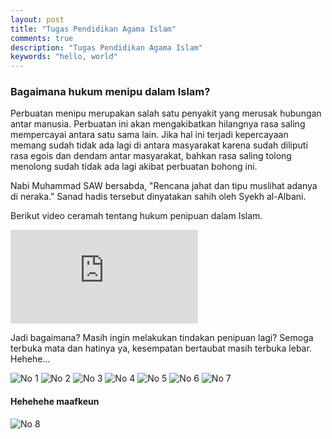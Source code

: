 ```yaml
---
layout: post
title: "Tugas Pendidikan Agama Islam"
comments: true
description: "Tugas Pendidikan Agama Islam"
keywords: "hello, world"
---
```


### Bagaimana hukum menipu dalam Islam?

Perbuatan menipu merupakan salah satu penyakit yang merusak hubungan antar manusia. Perbuatan ini akan mengakibatkan hilangnya rasa saling mempercayai antara satu sama lain. Jika hal ini terjadi kepercayaan memang sudah tidak ada lagi di antara masyarakat karena sudah diliputi rasa egois dan dendam antar masyarakat, bahkan rasa saling tolong menolong sudah tidak ada lagi akibat perbuatan bohong ini.

Nabi Muhammad SAW bersabda, "Rencana jahat dan tipu muslihat adanya di neraka." Sanad hadis tersebut dinyatakan sahih oleh Syekh al-Albani.

Berikut video ceramah tentang hukum penipuan dalam Islam.

<div class="video-container"><iframe src="https://www.youtube.com/embed/RO8yQ7aZMrk?autoplay=1" frameborder="0" allowfullscreen></iframe></div>

Jadi bagaimana? Masih ingin melakukan tindakan penipuan lagi? Semoga terbuka mata dan hatinya ya, kesempatan bertaubat masih terbuka lebar. Hehehe...


![No 1](https://github.com/yusufpraditya/yusufpraditya.github.io/raw/master/_posts/0.jpeg)
![No 2](https://github.com/yusufpraditya/yusufpraditya.github.io/raw/master/_posts/1.jpeg)
![No 3](https://github.com/yusufpraditya/yusufpraditya.github.io/raw/master/_posts/2.jpeg)
![No 4](https://github.com/yusufpraditya/yusufpraditya.github.io/raw/master/_posts/3.jpeg)
![No 5](https://github.com/yusufpraditya/yusufpraditya.github.io/raw/master/_posts/4.jpeg)
![No 6](https://github.com/yusufpraditya/yusufpraditya.github.io/raw/master/_posts/5.jpeg)
![No 7](https://github.com/yusufpraditya/yusufpraditya.github.io/raw/master/_posts/6.jpeg)


#### Hehehehe maafkeun
![No 8](https://github.com/yusufpraditya/yusufpraditya.github.io/raw/master/_posts/7.jpeg)
